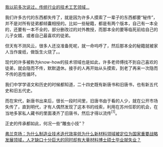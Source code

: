 <p></p><a href="http://www.zhihu.com/pin/1167718604283351040" data-draft-node="block" data-draft-type="link-card" class="internal">我以前多次说过，传统行业的技术工艺领域…</a><p data-pid="ngM-k1mY">我们许多古代的东西都失传了，就是因为许多人摸索了一辈子的东西都要“秘传”，并不是对所有徒弟都倾囊相授的。比如一些秘籍，都是有两个版本，自己有一本全的，还要有一本不全的，部分删改过的对外教授，而那本全的要等临死前给自己的儿子女婿，或者自己最喜欢的徒弟。</p><p data-pid="0V5Vidxr">但天有不测风云，很多人还没准备死呢，就一命呜呼了，然后那本全的秘籍就被家人当作废纸，做饭生火烧了。。</p><p data-pid="NiJyEgbk">现代的许多被称为know-how的技术领域也是如此，许多老师傅找不到自己喜欢的徒弟，就会隐而不传，默默退休。接手的人再开始从头摸索，到老了再来一次隐而不传的恶性循环。</p><p data-pid="6AjO24aW">我们中学学语文和历史的时候都知道，二十四史既有新唐书和旧唐书，也有新五代史和旧五代史。</p><p data-pid="w67h_NVe">而在宋代，新唐书出来后，很长一段时间里，旧唐书由于看的人少，就在公开市场失传了，直到明代，才有人偶然发现了这本书的线索，利用在苏州任职的机会，在当地多家私人藏书的里面凑齐了旧唐书，然后才得以流传<sup data-text="" data-url="https://js.ifeng.com/a/20170818/5925242_0.shtml" data-draft-node="inline" data-draft-type="reference" data-numero="1">[1]</sup>。</p><p data-pid="C2C5BeU1">正史的传承都如此，何况一些“雕虫小技”？</p><a href="https://zhuanlan.zhihu.com/p/31197879" data-draft-node="block" data-draft-type="link-card" data-image="https://pic1.zhimg.com/v2-f8c973295a3f97521dc9238d1eb6339f_qhd.jpg?source=d16d100b" data-image-width="850" data-image-height="567" class="internal">弗兰克扬：为什么制造业技术迭代效率低</a><a href="https://www.zhihu.com/question/67277753/answer/260918869" data-draft-node="block" data-draft-type="link-card" class="internal">为什么新材料领域被定位为国家重要战略发展领域，人才缺口十分巨大的同时却有大量材料博士硕士毕业就失业？</a><p></p>